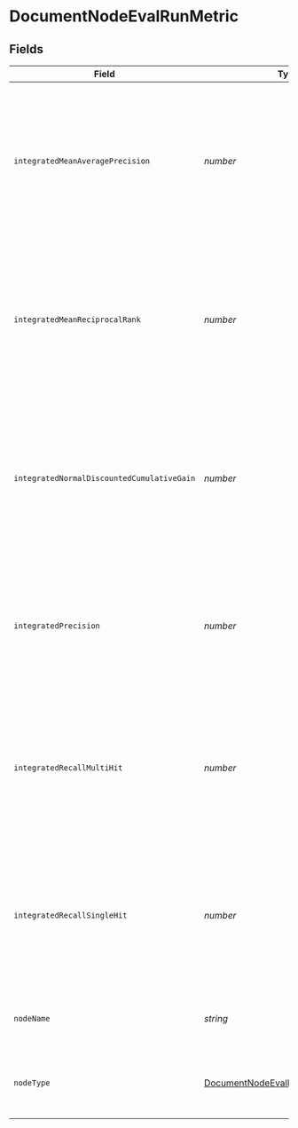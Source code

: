 # DocumentNodeEvalRunMetric


## Fields

| Field                                                                                                                                                                                                      | Type                                                                                                                                                                                                       | Required                                                                                                                                                                                                   | Description                                                                                                                                                                                                |
| ---------------------------------------------------------------------------------------------------------------------------------------------------------------------------------------------------------- | ---------------------------------------------------------------------------------------------------------------------------------------------------------------------------------------------------------- | ---------------------------------------------------------------------------------------------------------------------------------------------------------------------------------------------------------- | ---------------------------------------------------------------------------------------------------------------------------------------------------------------------------------------------------------- |
| `integratedMeanAveragePrecision`                                                                                                                                                                           | *number*                                                                                                                                                                                                   | :heavy_minus_sign:                                                                                                                                                                                         | The mean average precision of the node when it's evaluated in the integrated mode. For more information, see [Experiments and Metrics](https://docs.cloud.deepset.ai/docs/experiments-and-metrics).        |
| `integratedMeanReciprocalRank`                                                                                                                                                                             | *number*                                                                                                                                                                                                   | :heavy_minus_sign:                                                                                                                                                                                         | The mean reciprocal rank of the node when it's evaluated in the integrated mode. For more information, see [Experiments and Metrics](https://docs.cloud.deepset.ai/docs/experiments-and-metrics).          |
| `integratedNormalDiscountedCumulativeGain`                                                                                                                                                                 | *number*                                                                                                                                                                                                   | :heavy_minus_sign:                                                                                                                                                                                         | The normal discounted cumulative gain of the node when it's evaluated in integrated mode. For more information, see [Experiments and Metrics](https://docs.cloud.deepset.ai/docs/experiments-and-metrics). |
| `integratedPrecision`                                                                                                                                                                                      | *number*                                                                                                                                                                                                   | :heavy_minus_sign:                                                                                                                                                                                         | The precision of the node when it's evaluated in integrated mode. For more information, see [Experiments and Metrics](https://docs.cloud.deepset.ai/docs/experiments-and-metrics).                         |
| `integratedRecallMultiHit`                                                                                                                                                                                 | *number*                                                                                                                                                                                                   | :heavy_minus_sign:                                                                                                                                                                                         | The recall multi hit metric of the node when it's evaluated in integrated mode. For more information, see [Experiments and Metrics](https://docs.cloud.deepset.ai/docs/experiments-and-metrics).           |
| `integratedRecallSingleHit`                                                                                                                                                                                | *number*                                                                                                                                                                                                   | :heavy_minus_sign:                                                                                                                                                                                         | The recall single hit metric of the node when it's evaluated in integrated mode. For more information, see [Experiments and Metrics](https://docs.cloud.deepset.ai/docs/experiments-and-metrics).          |
| `nodeName`                                                                                                                                                                                                 | *string*                                                                                                                                                                                                   | :heavy_check_mark:                                                                                                                                                                                         | The name of the evaluated pipeline node.                                                                                                                                                                   |
| `nodeType`                                                                                                                                                                                                 | [DocumentNodeEvalRunMetricNodeType](../../models/shared/documentnodeevalrunmetricnodetype.md)                                                                                                              | :heavy_check_mark:                                                                                                                                                                                         | This node returns 'Document' objects, not 'Answer' objects.                                                                                                                                                |